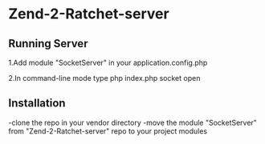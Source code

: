 Zend-2-Ratchet-server
=======================


Running Server 
---------------------------

1.Add module "SocketServer" in your application.config.php

2.In command-line mode  type php  index.php socket open




Installation 
---------------------------
-clone the repo in your vendor directory
-move the module "SocketServer" from "Zend-2-Ratchet-server" repo to your project modules
